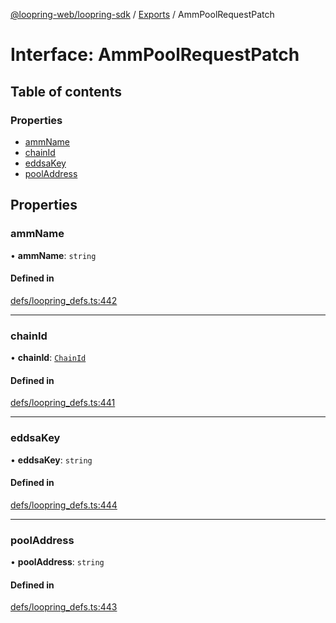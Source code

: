 [@loopring-web/loopring-sdk](../README.md) / [Exports](../modules.md) / AmmPoolRequestPatch

# Interface: AmmPoolRequestPatch

## Table of contents

### Properties

- [ammName](AmmPoolRequestPatch.md#ammname)
- [chainId](AmmPoolRequestPatch.md#chainid)
- [eddsaKey](AmmPoolRequestPatch.md#eddsakey)
- [poolAddress](AmmPoolRequestPatch.md#pooladdress)

## Properties

### ammName

• **ammName**: `string`

#### Defined in

[defs/loopring_defs.ts:442](https://github.com/Loopring/loopring_sdk/blob/532648f/src/defs/loopring_defs.ts#L442)

___

### chainId

• **chainId**: [`ChainId`](../enums/ChainId.md)

#### Defined in

[defs/loopring_defs.ts:441](https://github.com/Loopring/loopring_sdk/blob/532648f/src/defs/loopring_defs.ts#L441)

___

### eddsaKey

• **eddsaKey**: `string`

#### Defined in

[defs/loopring_defs.ts:444](https://github.com/Loopring/loopring_sdk/blob/532648f/src/defs/loopring_defs.ts#L444)

___

### poolAddress

• **poolAddress**: `string`

#### Defined in

[defs/loopring_defs.ts:443](https://github.com/Loopring/loopring_sdk/blob/532648f/src/defs/loopring_defs.ts#L443)
